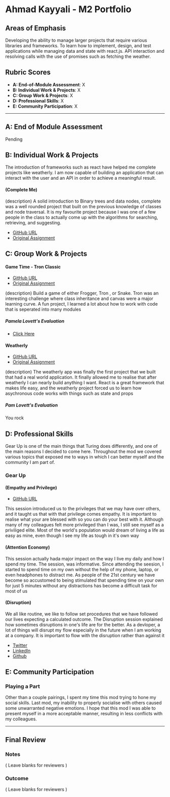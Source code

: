 # Ahmad Kayyali - M2 Portfolio

## Areas of Emphasis

Developing the ability to manage larger projects that require various libraries and frameworks. To learn how to implement, design, and test applications while managing data and state with react.js. API interaction and resolving calls with the use of promises such as fetching the weather.


## Rubric Scores

* **A: End-of-Module Assessment**: X
* **B: Individual Work & Projects**: X
* **C: Group Work & Projects**: X
* **D: Professional Skills**: X
* **E: Community Participation**: X

-----------------------

## A: End of Module Assessment

Pending


## B: Individual Work & Projects

The introduction of frameworks such as react have helped me complete projects like weatherly. 
I am now capable of building an application that can interact with the user and an API in order to achieve a meaningful result.


#### (Complete Me)


(description)
A solid introduction to Binary trees and data nodes, complete was a well rounded project that built on the previous knowledge of classes and node traversal. 
It is my favourite project because I was one of a few people in the class to actually come up with the algorithms for searching, retrieving, and suggesting.

* [GitHub URL](https://github.com/kayyali18/complete-me)
* [Original Assignment](http://frontend.turing.io/projects/complete-me.html)



## C: Group Work & Projects

#### Game Time - Tron Classic

* [GitHub URL](https://github.com/gmasterofnone/tron-classic)
* [Original Assignment](http://frontend.turing.io/projects/game-time.html)

(description)
Build a game of either Frogger, Tron , or Snake. Tron was an interesting challenge where class inheritance and canvas were a major learning curve. 
A fun project, I learned a lot about how to work with code that is seperated into many modules

##### Pamela Lovett's Evaluation
* [Click Here](https://github.com/turingschool/front-end-submissions-public/blob/master/1806/mod-2/game-time/graham-ahmad.md)

#### Weatherly

* [GitHub URL](https://github.com/kayyali18/weatherly-AK-JS)
* [Original Assignment](http://frontend.turing.io/projects/weathrly.html)

(description)
The weatherly app was finally the first project that we built that had a real world application. It finally allowed me to realise that after weatherly I can nearly build anything I want.
React is a great framework that makes life easy, and the weatherly project forced us to learn how asychronous code works with things such as state and props

##### Pam Lovett's Evaluation
You rock


## D: Professional Skills
Gear Up is one of the main things that Turing does differently, and one of the main reasons I decided to come here. Throughout the mod we covered various topics that exposed me to ways in which I can better myself and the community I am part of.

### Gear Up
#### (Empathy and Privilege)

* [GitHub URL](https://github.com/turingschool/gear-up/blob/master/Mod2_Week1_Empathy_and_Privilege.markdown)

This session introduced us to the privileges that we may have over others, and it taught us that with that privilege comes empathy. It is important to realise what your are blessed with so you can do your best with it. Although many of my colleagues felt more privileged than I was, I still see myself as a priviliged elite. Most of the world's population would dream of living a life as easy as mine, even though I see my life as tough in it's own way

#### (Attention Economy)

This session actually hada major impact on the way I live my daily and how I spend my time. The session, was informative. Since attending the seesion, I started to spend time on my own without the help of 
my phone, laptop, or even headphones to distract me. As people of the 21st century we have become so accustomed to being stimulated that spending time on your own for just 5 minutes without any distractions has become a difficult task for most of us


#### (Disruption)

We all like routine, we like to follow set procedures that we have followed our lives expecting a calculated outcome. The Disruption session explained how sometimes disruptions in one's life are for the better. As a devloper, a lot of things will disrupt my flow especially in the future when I am working at a company. It is important to flow with the disruption rather than against it

* [Twitter](https://twitter.com/AhmadKayyali4)
* [LinkedIn](https://www.linkedin.com/in/ahmad-kayyali-22b33895/)
* [Github](https://github.com/kayyali18)

## E: Community Participation

### Playing a Part

Other than a couple pairings, I spent my time this mod trying to hone my social skills. Last mod, my inability to properly socialise with others caused some unwarranted negative emotions. I hope that this mod I was able to present myself in a more acceptable manner, resulting in less conflicts with my colleagues.

------------------

## Final Review

### Notes

( Leave blanks for reviewers )

### Outcome

( Leave blanks for reviewers )

